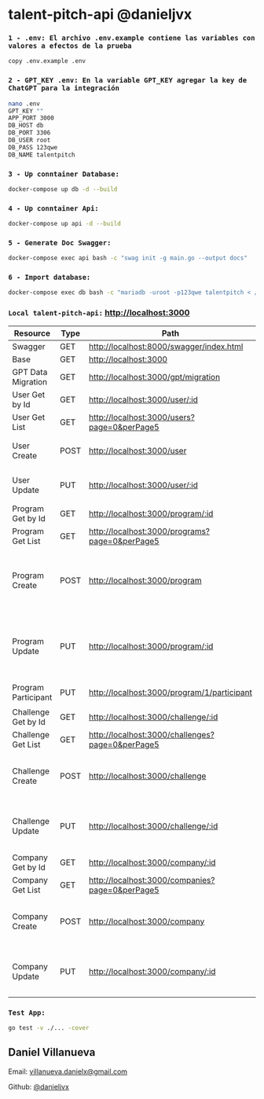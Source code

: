 # talent-pitch-api @danieljvx

### `1 - .env: El archivo .env.example contiene las variables con valores a efectos de la prueba`
```bash
copy .env.example .env
```
### `2 - GPT_KEY .env: En la variable GPT_KEY agregar la key de ChatGPT para la integración`
```bash
nano .env
GPT_KEY ""
APP_PORT 3000
DB_HOST db
DB_PORT 3306
DB_USER root
DB_PASS 123qwe
DB_NAME talentpitch
```
### `3 - Up conntainer Database:`
```bash
docker-compose up db -d --build
```
### `4 - Up conntainer Api:`
```bash
docker-compose up api -d --build
```
### `5 - Generate Doc Swagger:`
```bash
docker-compose exec api bash -c "swag init -g main.go --output docs"
```
### `6 - Import database:`
```bash
docker-compose exec db bash -c "mariadb -uroot -p123qwe talentpitch < /tmp/talentpitch.sql"
```

### `Local talent-pitch-api:` [http://localhost:3000](http://localhost:3000)
| Resource            | Type | Path                                                                                       | Body |
|---------------------|------|--------------------------------------------------------------------------------------------| ------ |
| Swagger             | GET  | [http://localhost:8000/swagger/index.html](http://localhost:8000/swagger/index.html)       | null |
| Base                | GET  | [http://localhost:3000](http://localhost:3000)                                             | null |
| GPT Data Migration  | GET  | [http://localhost:3000/gpt/migration](http://localhost:3000/gpt/migration)                 | null |
| User Get by Id      | GET  | [http://localhost:3000/user/:id](http://localhost:3000/user/:id)                           | null |
| User Get List       | GET  | [http://localhost:3000/users?page=0&perPage5](http://localhost:3000/users?page=0&perPage5) | null |
| User Create         | POST | [http://localhost:3000/user](http://localhost:3000/user)                                   | `{ "name": "Monica","email": "moniquin@gmail.com",	"image": ""}` |
| User Update         | PUT  | [http://localhost:3000/user/:id](http://localhost:3000/user/:id)                           | `{ "name": "Monica","email": "moniquin@gmail.com",	"image": ""}` |
| Program Get by Id   | GET  | [http://localhost:3000/program/:id](http://localhost:3000/program/:id)                        | null |
| Program Get List    | GET  | [http://localhost:3000/programs?page=0&perPage5](http://localhost:3000/programs?page=0&perPage5) | null |
| Program Create      | POST | [http://localhost:3000/program](http://localhost:3000/program)                                   | `{"title": "Program 3", "description": "program description", "start_date": "2024-06-12", "end_date": "2024-07-12", "user_id": 1 }` |
| Program Update      | PUT  | [http://localhost:3000/program/:id](http://localhost:3000/program/:id)                           | `{"title": "Program 3", "description": "program description", "start_date": "2024-06-12", "end_date": "2024-07-12", "user_id": 1 }` |
| Program Participant | PUT  | [http://localhost:3000/program/1/participant](http://localhost:3000/program/1/participant)                           | `{"program_id": 2, "challenge_id": 2, "company_id": 2 }` |
| Challenge Get by Id   | GET  | [http://localhost:3000/challenge/:id](http://localhost:3000/challenge/:id)                        | null |
| Challenge Get List  | GET  | [http://localhost:3000/challenges?page=0&perPage5](http://localhost:3000/challenges?page=0&perPage5) | null |
| Challenge Create      | POST | [http://localhost:3000/challenge](http://localhost:3000/challenge)                                   | `{"title": "Challenge 3", "description": "challenge description", "difficulty": 1, "user_id": 1 }` |
| Challenge Update      | PUT  | [http://localhost:3000/challenge/:id](http://localhost:3000/challenge/:id)                           | `{"title": "Challenge 3", "description": "challenge description", "difficulty": 1, "user_id": 1 }` |
| Company Get by Id   | GET  | [http://localhost:3000/company/:id](http://localhost:3000/company/:id)                        | null |
| Company Get List  | GET  | [http://localhost:3000/companies?page=0&perPage5](http://localhost:3000/companies?page=0&perPage5) | null |
| Company Create      | POST | [http://localhost:3000/company](http://localhost:3000/company)                                   | `{"title": "Challenge 3", "description": "challenge description", "difficulty": 1, "user_id": 1 }` |
| Company Update      | PUT  | [http://localhost:3000/company/:id](http://localhost:3000/company/:id)                           | `{"title": "Challenge 3", "description": "challenge description", "difficulty": 1, "user_id": 1 }` |


### `Test App:`
```bash
go test -v ./... -cover
```

## Daniel Villanueva

Email: [villanueva.danielx@gmail.com](mail://villanueva.danielx@gmail.com)

Github: [@danieljvx](https://github.com/danieljvx)
